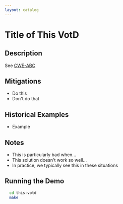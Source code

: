```yaml
---
layout: catalog
---
```


Title of This VotD
================

Description
-----------

See [CWE-ABC](http://cwe.mitre.org/data/definitions/ABC.html)

Mitigations
-----------
* Do this
* Don't do that

Historical Examples
-------------------
* Example
 
Notes
-----
* This is particularly bad when...
* This solution doesn't work so well...
* In practice, we typically see this in these situations
 

Running the Demo
----------------
```sh
  cd this-votd
  make
```


